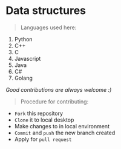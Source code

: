 # Data structures 
> Languages used here:
1. Python 
2. C++
3. C
4. Javascript
6. Java
7. C#
8. Golang

*Good contributions are always welcome :)*
> Procedure for contributing:
- `Fork` this repository
- `Clone` it to local desktop
- Make changes to in local environment
- `Commit` and `push` the new branch created
- Apply for `pull request`
